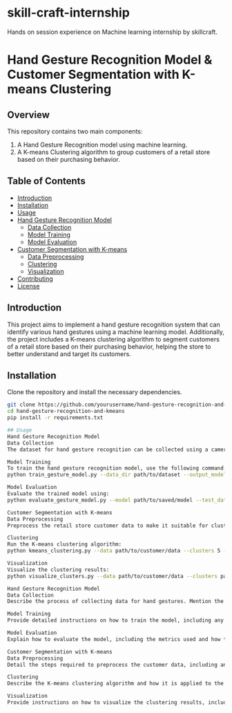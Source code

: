# skill-craft-internship
Hands on session experience on Machine learning internship by skillcraft.

# Hand Gesture Recognition Model & Customer Segmentation with K-means Clustering

## Overview

This repository contains two main components:
1. A Hand Gesture Recognition model using machine learning.
2. A K-means Clustering algorithm to group customers of a retail store based on their purchasing behavior.

## Table of Contents

- [Introduction](#introduction)
- [Installation](#installation)
- [Usage](#usage)
- [Hand Gesture Recognition Model](#hand-gesture-recognition-model)
  - [Data Collection](#data-collection)
  - [Model Training](#model-training)
  - [Model Evaluation](#model-evaluation)
- [Customer Segmentation with K-means](#customer-segmentation-with-k-means)
  - [Data Preprocessing](#data-preprocessing)
  - [Clustering](#clustering)
  - [Visualization](#visualization)
- [Contributing](#contributing)
- [License](#license)

## Introduction

This project aims to implement a hand gesture recognition system that can identify various hand gestures using a machine learning model. Additionally, the project includes a K-means clustering algorithm to segment customers of a retail store based on their purchasing behavior, helping the store to better understand and target its customers.

## Installation

Clone the repository and install the necessary dependencies.

```bash
git clone https://github.com/yourusername/hand-gesture-recognition-and-kmeans.git
cd hand-gesture-recognition-and-kmeans
pip install -r requirements.txt

## Usage
Hand Gesture Recognition Model
Data Collection
The dataset for hand gesture recognition can be collected using a camera. Ensure that the dataset contains various hand gestures with enough samples for each gesture.

Model Training
To train the hand gesture recognition model, use the following command:
python train_gesture_model.py --data_dir path/to/dataset --output_model path/to/save/model

Model Evaluation
Evaluate the trained model using:
python evaluate_gesture_model.py --model path/to/saved/model --test_data path/to/test/data

Customer Segmentation with K-means
Data Preprocessing
Preprocess the retail store customer data to make it suitable for clustering.

Clustering
Run the K-means clustering algorithm:
python kmeans_clustering.py --data path/to/customer/data --clusters 5 --output path/to/save/clusters

Visualization
Visualize the clustering results:
python visualize_clusters.py --data path/to/customer/data --clusters path/to/saved/clusters

Hand Gesture Recognition Model
Data Collection
Describe the process of collecting data for hand gestures. Mention the types of gestures, the number of samples, and the format of the dataset.

Model Training
Provide detailed instructions on how to train the model, including any hyperparameters and configurations.

Model Evaluation
Explain how to evaluate the model, including the metrics used and how to interpret the results.

Customer Segmentation with K-means
Data Preprocessing
Detail the steps required to preprocess the customer data, including any feature engineering and normalization techniques.

Clustering
Describe the K-means clustering algorithm and how it is applied to the customer data. Include any parameters used for the algorithm.

Visualization
Provide instructions on how to visualize the clustering results, including any tools or libraries used.
